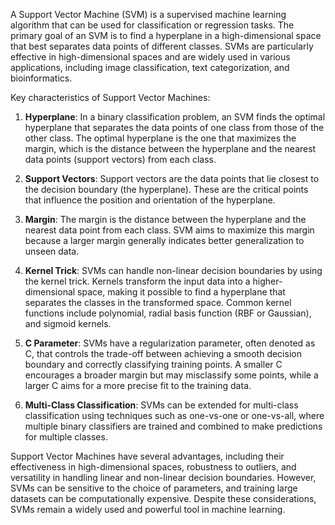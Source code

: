 A Support Vector Machine (SVM) is a supervised machine learning algorithm that can be used for classification or regression tasks. The primary goal of an SVM is to find a hyperplane in a high-dimensional space that best separates data points of different classes. SVMs are particularly effective in high-dimensional spaces and are widely used in various applications, including image classification, text categorization, and bioinformatics.

Key characteristics of Support Vector Machines:

1. **Hyperplane**: In a binary classification problem, an SVM finds the optimal hyperplane that separates the data points of one class from those of the other class. The optimal hyperplane is the one that maximizes the margin, which is the distance between the hyperplane and the nearest data points (support vectors) from each class.

2. **Support Vectors**: Support vectors are the data points that lie closest to the decision boundary (the hyperplane). These are the critical points that influence the position and orientation of the hyperplane.

3. **Margin**: The margin is the distance between the hyperplane and the nearest data point from each class. SVM aims to maximize this margin because a larger margin generally indicates better generalization to unseen data.

4. **Kernel Trick**: SVMs can handle non-linear decision boundaries by using the kernel trick. Kernels transform the input data into a higher-dimensional space, making it possible to find a hyperplane that separates the classes in the transformed space. Common kernel functions include polynomial, radial basis function (RBF or Gaussian), and sigmoid kernels.

5. **C Parameter**: SVMs have a regularization parameter, often denoted as C, that controls the trade-off between achieving a smooth decision boundary and correctly classifying training points. A smaller C encourages a broader margin but may misclassify some points, while a larger C aims for a more precise fit to the training data.

6. **Multi-Class Classification**: SVMs can be extended for multi-class classification using techniques such as one-vs-one or one-vs-all, where multiple binary classifiers are trained and combined to make predictions for multiple classes.

Support Vector Machines have several advantages, including their effectiveness in high-dimensional spaces, robustness to outliers, and versatility in handling linear and non-linear decision boundaries. However, SVMs can be sensitive to the choice of parameters, and training large datasets can be computationally expensive. Despite these considerations, SVMs remain a widely used and powerful tool in machine learning.